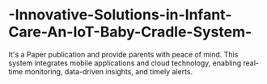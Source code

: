 # -Innovative-Solutions-in-Infant-Care-An-IoT-Baby-Cradle-System-
It's a Paper publication and provide parents with peace of mind. This system integrates mobile applications and cloud technology, enabling real-time monitoring, data-driven insights, and timely alerts.
